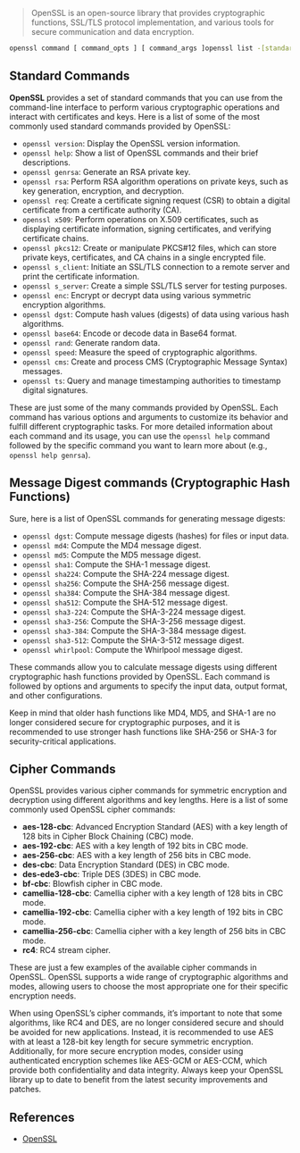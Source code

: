 > OpenSSL is an open-source library that provides cryptographic functions, SSL/TLS protocol implementation, and various tools for secure communication and data encryption.
> 

```bash
openssl command [ command_opts ] [ command_args ]openssl list -[standard-commands | digest-commands | cipher-commands | cipher-algorithms | digest-algorithms | public-key-algorithms]
```

## Standard Commands

**OpenSSL** provides a set of standard commands that you can use from the command-line interface to perform various cryptographic operations and interact with certificates and keys. Here is a list of some of the most commonly used standard commands provided by OpenSSL:

- `openssl version`: Display the OpenSSL version information.
- `openssl help`: Show a list of OpenSSL commands and their brief descriptions.
- `openssl genrsa`: Generate an RSA private key.
- `openssl rsa`: Perform RSA algorithm operations on private keys, such as key generation, encryption, and decryption.
- `openssl req`: Create a certificate signing request (CSR) to obtain a digital certificate from a certificate authority (CA).
- `openssl x509`: Perform operations on X.509 certificates, such as displaying certificate information, signing certificates, and verifying certificate chains.
- `openssl pkcs12`: Create or manipulate PKCS#12 files, which can store private keys, certificates, and CA chains in a single encrypted file.
- `openssl s_client`: Initiate an SSL/TLS connection to a remote server and print the certificate information.
- `openssl s_server`: Create a simple SSL/TLS server for testing purposes.
- `openssl enc`: Encrypt or decrypt data using various symmetric encryption algorithms.
- `openssl dgst`: Compute hash values (digests) of data using various hash algorithms.
- `openssl base64`: Encode or decode data in Base64 format.
- `openssl rand`: Generate random data.
- `openssl speed`: Measure the speed of cryptographic algorithms.
- `openssl cms`: Create and process CMS (Cryptographic Message Syntax) messages.
- `openssl ts`: Query and manage timestamping authorities to timestamp digital signatures.

These are just some of the many commands provided by OpenSSL. Each command has various options and arguments to customize its behavior and fulfill different cryptographic tasks. For more detailed information about each command and its usage, you can use the `openssl help` command followed by the specific command you want to learn more about (e.g., `openssl help genrsa`).

## Message Digest commands (Cryptographic Hash Functions)

Sure, here is a list of OpenSSL commands for generating message digests:

- `openssl dgst`: Compute message digests (hashes) for files or input data.
- `openssl md4`: Compute the MD4 message digest.
- `openssl md5`: Compute the MD5 message digest.
- `openssl sha1`: Compute the SHA-1 message digest.
- `openssl sha224`: Compute the SHA-224 message digest.
- `openssl sha256`: Compute the SHA-256 message digest.
- `openssl sha384`: Compute the SHA-384 message digest.
- `openssl sha512`: Compute the SHA-512 message digest.
- `openssl sha3-224`: Compute the SHA-3-224 message digest.
- `openssl sha3-256`: Compute the SHA-3-256 message digest.
- `openssl sha3-384`: Compute the SHA-3-384 message digest.
- `openssl sha3-512`: Compute the SHA-3-512 message digest.
- `openssl whirlpool`: Compute the Whirlpool message digest.

These commands allow you to calculate message digests using different cryptographic hash functions provided by OpenSSL. Each command is followed by options and arguments to specify the input data, output format, and other configurations.

Keep in mind that older hash functions like MD4, MD5, and SHA-1 are no longer considered secure for cryptographic purposes, and it is recommended to use stronger hash functions like SHA-256 or SHA-3 for security-critical applications.

## Cipher Commands

OpenSSL provides various cipher commands for symmetric encryption and decryption using different algorithms and key lengths. Here is a list of some commonly used OpenSSL cipher commands:

- **aes-128-cbc**: Advanced Encryption Standard (AES) with a key length of 128 bits in Cipher Block Chaining (CBC) mode.
- **aes-192-cbc**: AES with a key length of 192 bits in CBC mode.
- **aes-256-cbc**: AES with a key length of 256 bits in CBC mode.
- **des-cbc**: Data Encryption Standard (DES) in CBC mode.
- **des-ede3-cbc**: Triple DES (3DES) in CBC mode.
- **bf-cbc**: Blowfish cipher in CBC mode.
- **camellia-128-cbc**: Camellia cipher with a key length of 128 bits in CBC mode.
- **camellia-192-cbc**: Camellia cipher with a key length of 192 bits in CBC mode.
- **camellia-256-cbc**: Camellia cipher with a key length of 256 bits in CBC mode.
- **rc4**: RC4 stream cipher.

These are just a few examples of the available cipher commands in OpenSSL. OpenSSL supports a wide range of cryptographic algorithms and modes, allowing users to choose the most appropriate one for their specific encryption needs.

When using OpenSSL’s cipher commands, it’s important to note that some algorithms, like RC4 and DES, are no longer considered secure and should be avoided for new applications. Instead, it is recommended to use AES with at least a 128-bit key length for secure symmetric encryption. Additionally, for more secure encryption modes, consider using authenticated encryption schemes like AES-GCM or AES-CCM, which provide both confidentiality and data integrity. Always keep your OpenSSL library up to date to benefit from the latest security improvements and patches.

## References

- [OpenSSL](https://en.wikipedia.org/wiki/OpenSSL)